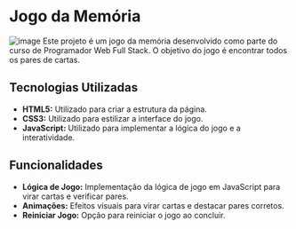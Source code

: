 # Jogo da Memória

![image](https://github.com/guigrasel/JogoDaMemoria/assets/91749996/9e2f3253-cb7e-4cdc-9dae-30e26afac2d4)
Este projeto é um jogo da memória desenvolvido como parte do curso de Programador Web Full Stack. O objetivo do jogo é encontrar todos os pares de cartas.


## Tecnologias Utilizadas

- **HTML5:** Utilizado para criar a estrutura da página.
- **CSS3:** Utilizado para estilizar a interface do jogo.
- **JavaScript:** Utilizado para implementar a lógica do jogo e a interatividade.

## Funcionalidades

- **Lógica de Jogo:** Implementação da lógica de jogo em JavaScript para virar cartas e verificar pares.
- **Animações:** Efeitos visuais para virar cartas e destacar pares corretos.
- **Reiniciar Jogo:** Opção para reiniciar o jogo ao concluir.
